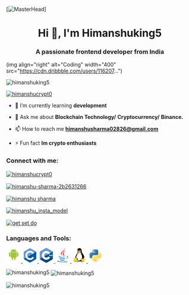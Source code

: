 [![MasterHead](https://media.tenor.com/odW5St5Tzz0AAAAC/blockchain-development-services-blockchain-development-company-in-india.gif)]

<h1 align="center">Hi 👋, I'm Himanshuking5</h1>

<h3 align="center">A passionate frontend developer from India</h3>

(img align="right" alt="Coding" width="400" src="https://cdn.dribbble.com/users/116207...")

<p align="left"> <img src="https://komarev.com/ghpvc/?username=himanshuking5&label=Profile%20views&color=0e75b6&style=flat" alt="himanshuking5" /> </p>

<p align="left"> <a href="https://twitter.com/himanshucrypt0" target="blank"><img src="https://img.shields.io/twitter/follow/himanshucrypt0?logo=twitter&style=for-the-badge" alt="himanshucrypt0" /></a> </p>

- 🌱 I’m currently learning **development**

- 💬 Ask me about **Blockchain Technology/** **Cryptocurrency/** **Binance.**

- 📫 How to reach me **himanshusharma02826@gmail.com**

- ⚡ Fun fact **Im crypto enthusiasts**

<h3 align="left">Connect with me:</h3>

<p align="left">

<a href="https://twitter.com/himanshucrypt0" target="blank"><img align="center" src="https://raw.githubusercontent.com/rahuldkjain/github-profile-readme-generator/master/src/images/icons/Social/twitter.svg" alt="himanshucrypt0" height="30" width="40" /></a>

<a href="https://linkedin.com/in/himanshu-sharma-2b2631266" target="blank"><img align="center" src="https://raw.githubusercontent.com/rahuldkjain/github-profile-readme-generator/master/src/images/icons/Social/linked-in-alt.svg" alt="himanshu-sharma-2b2631266" height="30" width="40" /></a>

<a href="https://fb.com/himanshu sharma" target="blank"><img align="center" src="https://raw.githubusercontent.com/rahuldkjain/github-profile-readme-generator/master/src/images/icons/Social/facebook.svg" alt="himanshu sharma" height="30" width="40" /></a>

<a href="https://instagram.com/himanshu_insta_model" target="blank"><img align="center" src="https://raw.githubusercontent.com/rahuldkjain/github-profile-readme-generator/master/src/images/icons/Social/instagram.svg" alt="himanshu_insta_model" height="30" width="40" /></a>

<a href="https://youtube.com/@getsetdo5992" target="blank"><img align="center" src="https://raw.githubusercontent.com/rahuldkjain/github-profile-readme-generator/master/src/images/icons/Social/youtube.svg" alt="get set do" height="30" width="40" /></a>

</p>

<h3 align="left">Languages and Tools:</h3>

<p align="left"> <a href="https://developer.android.com" target="_blank" rel="noreferrer"> <img src="https://raw.githubusercontent.com/devicons/devicon/master/icons/android/android-original-wordmark.svg" alt="android" width="40" height="40"/> </a> <a href="https://www.cprogramming.com/" target="_blank" rel="noreferrer"> <img src="https://raw.githubusercontent.com/devicons/devicon/master/icons/c/c-original.svg" alt="c" width="40" height="40"/> </a> <a href="https://www.w3schools.com/cpp/" target="_blank" rel="noreferrer"> <img src="https://raw.githubusercontent.com/devicons/devicon/master/icons/cplusplus/cplusplus-original.svg" alt="cplusplus" width="40" height="40"/> </a> <a href="https://www.java.com" target="_blank" rel="noreferrer"> <img src="https://raw.githubusercontent.com/devicons/devicon/master/icons/java/java-original.svg" alt="java" width="40" height="40"/> </a> <a href="https://www.linux.org/" target="_blank" rel="noreferrer"> <img src="https://raw.githubusercontent.com/devicons/devicon/master/icons/linux/linux-original.svg" alt="linux" width="40" height="40"/> </a> <a href="https://www.python.org" target="_blank" rel="noreferrer"> <img src="https://raw.githubusercontent.com/devicons/devicon/master/icons/python/python-original.svg" alt="python" width="40" height="40"/> </a> </p>

<p><img align="left" src="https://github-readme-stats.vercel.app/api/top-langs?username=himanshuking5&show_icons=true&locale=en&layout=compact" alt="himanshuking5" /></p>

<p>&nbsp;<img align="center" src="https://github-readme-stats.vercel.app/api?username=himanshuking5&show_icons=true&locale=en" alt="himanshuking5" /></p>

<p><img align="center" src="https://github-readme-streak-stats.herokuapp.com/?user=himanshuking5&" alt="himanshuking5" /></p>

